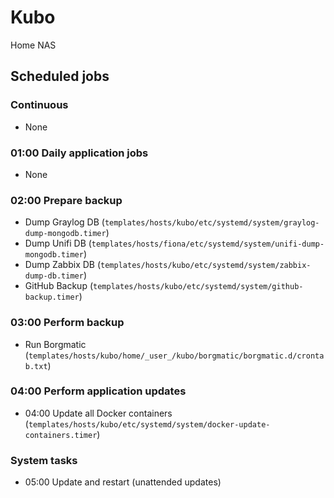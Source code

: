 # Kubo

Home NAS

## Scheduled jobs

### Continuous

- None

### 01:00 Daily application jobs

- None

### 02:00 Prepare backup

- Dump Graylog DB (`templates/hosts/kubo/etc/systemd/system/graylog-dump-mongodb.timer`)
- Dump Unifi DB (`templates/hosts/fiona/etc/systemd/system/unifi-dump-mongodb.timer`)
- Dump Zabbix DB (`templates/hosts/kubo/etc/systemd/system/zabbix-dump-db.timer`)
- GitHub Backup (`templates/hosts/kubo/etc/systemd/system/github-backup.timer`)

### 03:00 Perform backup

- Run Borgmatic (`templates/hosts/kubo/home/_user_/kubo/borgmatic/borgmatic.d/crontab.txt`)

### 04:00 Perform application updates

- 04:00 Update all Docker containers (`templates/hosts/kubo/etc/systemd/system/docker-update-containers.timer`)

### System tasks

- 05:00 Update and restart (unattended updates)
